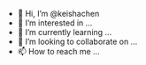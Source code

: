 - 👋 Hi, I’m @keishachen
- 👀 I’m interested in ...
- 🌱 I’m currently learning ...
- 💞️ I’m looking to collaborate on ...
- 📫 How to reach me ...

<!---
keishachen/keishachen is a ✨ special ✨ repository because its `README.md` (this file) appears on your GitHub profile.
You can click the Preview link to take a look at your changes.
--->
